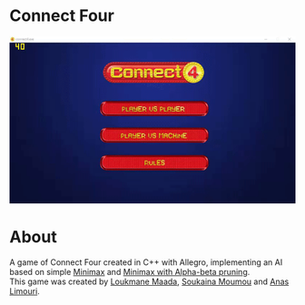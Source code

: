 # Connect Four

![Connect_four_gif](connect_four_gif.gif)

# About
A game of Connect Four created in C++ with Allegro, implementing an AI based on simple [Minimax](https://en.wikipedia.org/wiki/Minimax) and [Minimax with Alpha-beta pruning](https://en.wikipedia.org/wiki/Alpha–beta_pruning).  
This game was created by [Loukmane Maada](https://github.com/loding1397), [Soukaina Moumou](https://github.com/SoukaM) and [Anas Limouri](https://github.com/EffulgentDusk).


